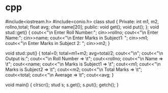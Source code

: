 # cpp
#include<iostream.h>
#include<conio.h>
class stud
{
Private:	int m1, m2, rollno,total;
	float avg;
	char name[20];
public:
	void get();
	void put();
};
void stud::get()
{
	cout<<"\n Enter Roll Number:";
	cin>>rollno;
	cout<<"\n Enter Name:";
	cin>>name;
	cout<<"\n Enter Marks in Subject1: ";
	cin>>m1;
	cout<<"\n Enter Marks in Subject 2: ";
	cin>>m2;
}

void stud::put()
{
	total=0;
	total=m1+m2;
	avg=total/2;
	cout<<"\n";
	cout<<"\n Output is:";
	cout<<"\n Roll Number => \t";
	cout<<rollno;
	cout<<"\n Name => 	 \t";
	cout<<name;
	cout<<"\n Marks is Subject1 => \t";
	cout<<m1;
	cout<<"\n Marks is Subject2 => \t";
	cout<<m2;
	cout<<"\n Total Marks => \t";
	cout<<total;
	cout<<"\n Average => 	 \t";
	cout<<avg;
}

void main()
{
	clrscr();
	stud s;
	s.get();
	s.put();
	getch();
}
